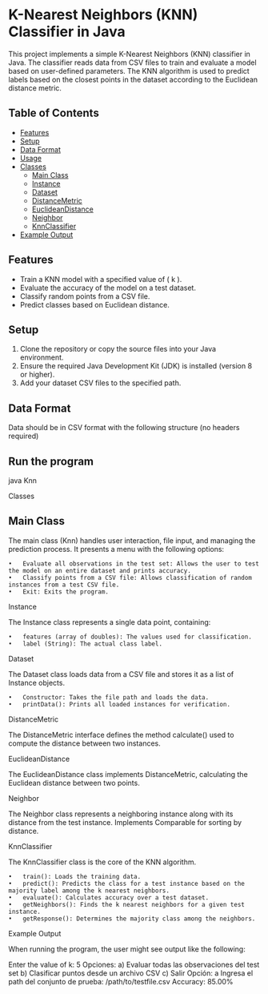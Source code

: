 # K-Nearest Neighbors (KNN) Classifier in Java

This project implements a simple K-Nearest Neighbors (KNN) classifier in Java. The classifier reads data from CSV files to train and evaluate a model based on user-defined parameters. The KNN algorithm is used to predict labels based on the closest points in the dataset according to the Euclidean distance metric.

## Table of Contents

- [Features](#features)
- [Setup](#setup)
- [Data Format](#data-format)
- [Usage](#usage)
- [Classes](#classes)
  - [Main Class](#main-class)
  - [Instance](#instance)
  - [Dataset](#dataset)
  - [DistanceMetric](#distancemetric)
  - [EuclideanDistance](#euclideandistance)
  - [Neighbor](#neighbor)
  - [KnnClassifier](#knnclassifier)
- [Example Output](#example-output)

## Features

- Train a KNN model with a specified value of \( k \).
- Evaluate the accuracy of the model on a test dataset.
- Classify random points from a CSV file.
- Predict classes based on Euclidean distance.

## Setup

1. Clone the repository or copy the source files into your Java environment.
2. Ensure the required Java Development Kit (JDK) is installed (version 8 or higher).
3. Add your dataset CSV files to the specified path.

## Data Format

Data should be in CSV format with the following structure (no headers required)

## Run the program 
java Knn

Classes

## Main Class

The main class (Knn) handles user interaction, file input, and managing the prediction process. It presents a menu with the following options:

	•	Evaluate all observations in the test set: Allows the user to test the model on an entire dataset and prints accuracy.
	•	Classify points from a CSV file: Allows classification of random instances from a test CSV file.
	•	Exit: Exits the program.

Instance

The Instance class represents a single data point, containing:

	•	features (array of doubles): The values used for classification.
	•	label (String): The actual class label.

Dataset

The Dataset class loads data from a CSV file and stores it as a list of Instance objects.

	•	Constructor: Takes the file path and loads the data.
	•	printData(): Prints all loaded instances for verification.

DistanceMetric

The DistanceMetric interface defines the method calculate() used to compute the distance between two instances.

EuclideanDistance

The EuclideanDistance class implements DistanceMetric, calculating the Euclidean distance between two points.

Neighbor

The Neighbor class represents a neighboring instance along with its distance from the test instance. Implements Comparable for sorting by distance.

KnnClassifier

The KnnClassifier class is the core of the KNN algorithm.

	•	train(): Loads the training data.
	•	predict(): Predicts the class for a test instance based on the majority label among the k nearest neighbors.
	•	evaluate(): Calculates accuracy over a test dataset.
	•	getNeighbors(): Finds the k nearest neighbors for a given test instance.
	•	getResponse(): Determines the majority class among the neighbors.

Example Output

When running the program, the user might see output like the following:

Enter the value of k: 5
Opciones:
a) Evaluar todas las observaciones del test set
b) Clasificar puntos desde un archivo CSV
c) Salir
Opción: a
Ingresa el path del conjunto de prueba: /path/to/testfile.csv
Accuracy: 85.00%
